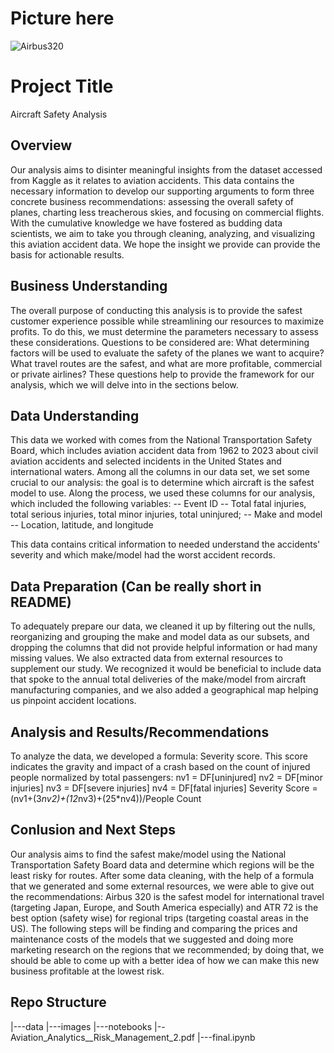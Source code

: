 # Picture here
![Airbus320](https://upload.wikimedia.org/wikipedia/commons/c/c1/Airbus_A320-214%2C_Airbus_Industrie_JP7617615.jpg)
# Project Title
Aircraft Safety Analysis

## Overview
Our analysis aims to disinter meaningful insights from the dataset accessed from Kaggle as it relates to aviation accidents. This data contains the necessary information to develop our supporting arguments to form three concrete business recommendations: assessing the overall safety of planes, charting less treacherous skies, and focusing on commercial flights. With the cumulative knowledge we have fostered as budding data scientists, we aim to take you through cleaning, analyzing, and visualizing this aviation accident data. We hope the insight we provide can provide the basis for actionable results.

## Business Understanding
The overall purpose of conducting this analysis is to provide the safest customer experience possible while streamlining our resources to maximize profits. To do this, we must determine the parameters necessary to assess these considerations. Questions to be considered are: What determining factors will be used to evaluate the safety of the planes we want to acquire? What travel routes are the safest, and what are more profitable, commercial or private airlines? These questions help to provide the framework for our analysis, which we will delve into in the sections below.

## Data Understanding
This data we worked with comes from the National Transportation Safety Board, which includes aviation accident data from 1962 to 2023 about civil aviation accidents and selected incidents in the United States and international waters. Among all the columns in our data set, we set some crucial to our analysis: the goal is to determine which aircraft is the safest model to use.
Along the process, we used these columns for our analysis, which included the following variables:
 -- Event ID
 -- Total fatal injuries, total serious injuries, total minor injuries, total uninjured;
 -- Make and model
 -- Location, latitude, and longitude

This data contains critical information to needed understand the accidents' severity and which make/model had the worst accident records.

## Data Preparation (Can be really short in README)
To adequately prepare our data, we cleaned it up by filtering out the nulls, reorganizing and grouping the make and model data as our subsets, and dropping the columns that did not provide helpful information or had many missing values. We also extracted data from external resources to supplement our study. We recognized it would be beneficial to include data that spoke to the annual total deliveries of the make/model from aircraft manufacturing companies, and we also added a geographical map helping us pinpoint accident locations. 

## Analysis and Results/Recommendations
To analyze the data, we developed a formula: Severity score.
This score indicates the gravity and impact of a crash based on the count of injured people normalized by total passengers:
nv1 = DF[uninjured]
nv2 = DF[minor injuries]
nv3  = DF[severe injuries]
nv4 = DF[fatal injuries]
Severity Score = (nv1+(3*nv2)+(12*nv3)+(25*nv4))/People Count

## Conlusion and Next Steps
Our analysis aims to find the safest make/model using the National Transportation Safety Board data and determine which regions will be the least risky for routes. After some data cleaning, with the help of a formula that we generated and some external resources, we were able to give out the recommendations: Airbus 320 is the safest model for international travel (targeting Japan, Europe, and South America especially) and ATR 72 is the best option (safety wise) for regional trips (targeting coastal areas in the US). The following steps will be finding and comparing the prices and maintenance costs of the models that we suggested and doing more marketing research on the regions that we recommended; by doing that, we should be able to come up with a better idea of how we can make this new business profitable at the lowest risk.

## Repo Structure
|---data
|---images
|---notebooks
|--Aviation_Analytics__Risk_Management_2.pdf
|---final.ipynb
